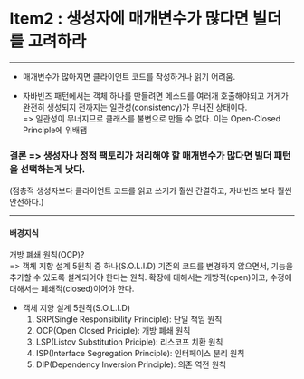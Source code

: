 # Item2 : 생성자에 매개변수가 많다면 빌더를 고려하라
---------------
* 매개변수가 많아지면 클라이언트 코드를 작성하거나 읽기 어려움.
  
* 자바빈즈 패턴에서는 객체 하나를 만들려면 메소드를 여러개 호출해야되고 개게가 완전히 생성되지 전까지는 일관성(consistency)가 무너진 상태이다.  
=> 일관성이 무너지므로 클래스를 불변으로 만들 수 없다. 이는 Open-Closed Principle에 위배됌
	
### 결론 => 생성자나 정적 팩토리가 처리해야 할 매개변수가 많다면 빌더 패턴을 선택하는게 낫다.  
(점층적 생성자보다 클라이언트 코드를 읽고 쓰기가 훨씬 간결하고, 자바빈즈 보다 훨씬 안전하다.)


---------------
#### 배경지식  
개방 폐쇄 원칙(OCP)?  
=> 객체 지향 설계 5원칙 중 하나(S.O.L.I.D)
기존의 코드를 변경하지 않으면서, 기능을 추가할 수 있도록 설계되어야 한다는 원칙.
확장에 대해서는 개방적(open)이고, 수정에 대해서는 폐쇄적(closed)이어야 한다.

* 객체 지향 설계 5원칙(S.O.L.I.D)  
	1. SRP(Single Responsibility Principle): 단일 책임 원칙  
	2. OCP(Open Closed Priciple): 개방 폐쇄 원칙  
	3. LSP(Listov Substitution Priciple): 리스코프 치환 원칙  
	4. ISP(Interface Segregation Principle): 인터페이스 분리 원칙  
	5. DIP(Dependency Inversion Principle): 의존 역전 원칙  
